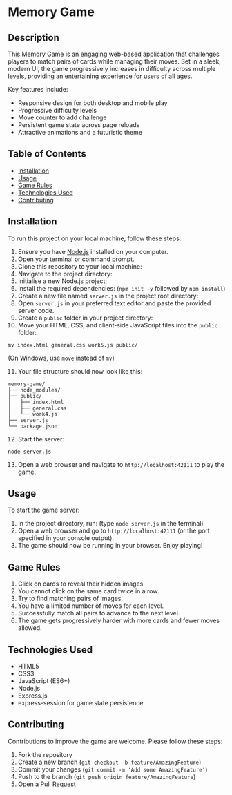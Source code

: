 # Memory Game

## Description

This Memory Game is an engaging web-based application that challenges players to match pairs of cards while managing their moves. Set in a sleek, modern UI, the game progressively increases in difficulty across multiple levels, providing an entertaining experience for users of all ages.

Key features include:
- Responsive design for both desktop and mobile play
- Progressive difficulty levels
- Move counter to add challenge
- Persistent game state across page reloads
- Attractive animations and a futuristic theme

## Table of Contents

- [Installation](#installation)
- [Usage](#usage)
- [Game Rules](#game-rules)
- [Technologies Used](#technologies-used)
- [Contributing](#contributing)

## Installation

To run this project on your local machine, follow these steps:

1. Ensure you have [Node.js](https://nodejs.org/) installed on your computer.
2. Open your terminal or command prompt.
3. Clone this repository to your local machine:
4. Navigate to the project directory:
5. Initialise a new Node.js project:
6. Install the required dependencies: (`npm init -y` followed by `npm install`)
7. Create a new file named `server.js` in the project root directory:
8. Open `server.js` in your preferred text editor and paste the provided server code.
9. Create a `public` folder in your project directory:
10. Move your HTML, CSS, and client-side JavaScript files into the `public` folder:
 ```
 mv index.html general.css work5.js public/
 ```
 (On Windows, use `move` instead of `mv`)

11. Your file structure should now look like this:
 ```
 memory-game/
 ├── node_modules/
 ├── public/
 │   ├── index.html
 │   ├── general.css
 │   └── work4.js
 ├── server.js
 └── package.json
 ```

12. Start the server:
 ```
 node server.js
 ```

13. Open a web browser and navigate to `http://localhost:42111` to play the game.

## Usage

To start the game server:

1. In the project directory, run: (type `node server.js` in the terminal)
2. Open a web browser and go to `http://localhost:42111` (or the port specified in your console output).
3. The game should now be running in your browser. Enjoy playing!

## Game Rules

1. Click on cards to reveal their hidden images.
2. You cannot click on the same card twice in a row.
3. Try to find matching pairs of images.
4. You have a limited number of moves for each level.
5. Successfully match all pairs to advance to the next level.
6. The game gets progressively harder with more cards and fewer moves allowed.

## Technologies Used

- HTML5
- CSS3
- JavaScript (ES6+)
- Node.js
- Express.js
- express-session for game state persistence

## Contributing

Contributions to improve the game are welcome. Please follow these steps:

1. Fork the repository
2. Create a new branch (`git checkout -b feature/AmazingFeature`)
3. Commit your changes (`git commit -m 'Add some AmazingFeature'`)
4. Push to the branch (`git push origin feature/AmazingFeature`)
5. Open a Pull Request
